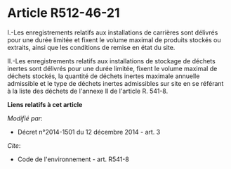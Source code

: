 # Article R512-46-21

I.-Les enregistrements relatifs aux installations de carrières sont délivrés pour une durée limitée et fixent le volume
maximal de produits stockés ou extraits, ainsi que les conditions de remise en état du site. 

II.-Les enregistrements relatifs aux installations de stockage de déchets inertes sont délivrés pour une durée limitée,
fixent le volume maximal de déchets stockés, la quantité de déchets inertes maximale annuelle admissible et le type de
déchets inertes admissibles sur site en se référant à la liste des déchets de l'annexe II de l'article R. 541-8.

**Liens relatifs à cet article**

_Modifié par_:

  - Décret n°2014-1501 du 12 décembre 2014 - art. 3

_Cite_:

  - Code de l'environnement - art. R541-8
